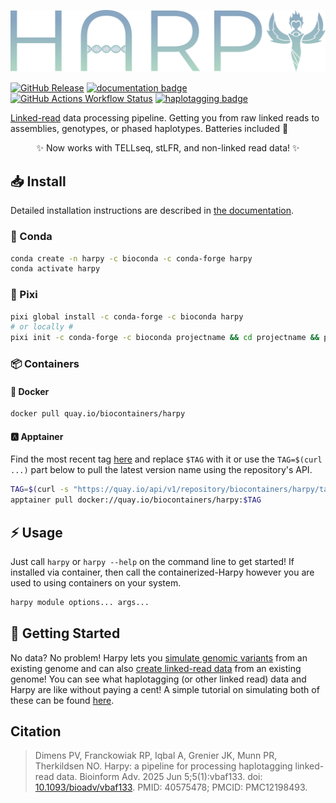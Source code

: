 [![logo](https://github.com/pdimens/harpy/blob/docs/static/logo_trans.png?raw=true)](https://pdimens.github.io/harpy)

[![GitHub Release](https://img.shields.io/github/v/release/pdimens/harpy?style=for-the-badge&logo=anaconda&logoColor=ffffff)](https://github.com/pdimens/harpy/releases)
[![documentation badge](https://img.shields.io/badge/read%20the-docs-fbab3a?style=for-the-badge&logo=quicklook&logoColor=ffffff)](https://pdimens.github.io/harpy)
[![GitHub Actions Workflow Status](https://img.shields.io/github/actions/workflow/status/pdimens/harpy/tests.yml?style=for-the-badge&logo=cachet&logoColor=ffffff)](https://www.youtube.com/watch?v=F1qdBPlK9M4)
[![haplotagging badge](https://custom-icon-badges.demolab.com/badge/-Haplotagging-8879b9?style=for-the-badge&logo=grapheneos&logoColor=ffffff)](https://www.fml.tuebingen.mpg.de/9418/haplotagging)

[Linked-read](https://doi.org/10.1073/pnas.2015005118) data processing pipeline. Getting you from raw linked reads to assemblies, genotypes, or phased haplotypes. Batteries included 🔋

<p align="center">
✨ Now works with TELLseq, stLFR, and non-linked read data! ✨
</p>

## 📥 Install
Detailed installation instructions are described in [the documentation](https://pdimens.github.io/harpy/install/). 
### 🐍 Conda
```bash
conda create -n harpy -c bioconda -c conda-forge harpy
conda activate harpy
```

### 🌟 Pixi
```bash
pixi global install -c conda-forge -c bioconda harpy
# or locally #
pixi init -c conda-forge -c bioconda projectname && cd projectname && pixi add harpy
```

### 📦 Containers
#### 🐳 Docker
```bash
docker pull quay.io/biocontainers/harpy
```

#### 🅰️ Apptainer
Find the most recent tag [here](https://quay.io/repository/biocontainers/harpy?tab=tags) and replace `$TAG` with it or use the `TAG=$(curl ...)` part below to pull the latest version name using the repository's API.
```bash
TAG=$(curl -s "https://quay.io/api/v1/repository/biocontainers/harpy/tag/" | cut -d'"' -f6)
apptainer pull docker://quay.io/biocontainers/harpy:$TAG
```

## ⚡ Usage
Just call `harpy` or `harpy --help` on the command line to get started! If installed via container, then call the containerized-Harpy however you are used to using containers on your system.

```bash
harpy module options... args...
```

## 🌈 Getting Started
No data? No problem! Harpy lets you [simulate genomic variants](https://pdimens.github.io/harpy/workflows/simulate/simulate-variants/)
from an existing genome and can also [create linked-read data](https://pdimens.github.io/harpy/workflows/simulate/simulate-linkedreads/)
from an existing genome! You can see what haplotagging (or other linked read) data and Harpy are like without paying a cent! A simple tutorial on simulating
both of these can be found [here](https://pdimens.github.io/harpy/blog/simulate_diploid/).

## Citation
>Dimens PV, Franckowiak RP, Iqbal A, Grenier JK, Munn PR, Therkildsen NO. Harpy: a pipeline for processing haplotagging linked-read data. Bioinform Adv. 2025 Jun 5;5(1):vbaf133. doi: [10.1093/bioadv/vbaf133](https://pubmed.ncbi.nlm.nih.gov/40575478/). PMID: 40575478; PMCID: PMC12198493.